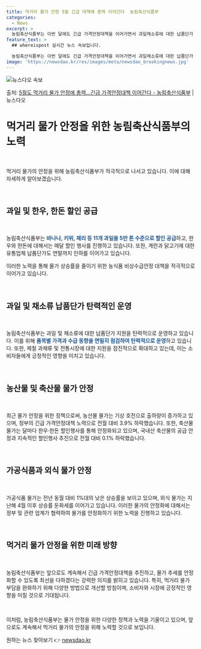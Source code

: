 ```yaml
---
title: 먹거리 물가 안정 5월 긴급 대책에 총력 이어간다  농림축산식품부
categories:
  - News
excerpt: >
  농림축산식품부는 이번 달에도 긴급 가격안정대책을 이어가면서 과일채소류에 대한 납품단가 지원을 탄력적으로 운영…
feature_text: >
  ## whereispost 실시간 뉴스 속보입니다.

  농림축산식품부는 이번 달에도 긴급 가격안정대책을 이어가면서 과일채소류에 대한 납품단가 지원을 탄력적으로 운영…
image: 'https://newsdao.kr/res/images/meta/newsdao_breakingnews.jpg'
---
```


![뉴스다오 속보](https://newsdao.kr/res/images/meta/newsdao_breakingnews.jpg)

<p>출처: <a href="https://newsdao.kr/3722" rel="dofollow">5월도 먹거리 물가 안정에 총력…긴급 가격안정대책 이어간다 - 농림축산식품부</a> | 뉴스다오</p>

<h1 data-ke-size="size26">먹거리 물가 안정을 위한 농림축산식품부의 노력</h1>
<p data-ke-size="size16">&nbsp;</p>
먹거리 물가의 안정을 위해 농림축산식품부가 적극적으로 나서고 있습니다. 이에 대해 자세하게 알아보겠습니다.
<p data-ke-size="size16">&nbsp;</p>

<h2 data-ke-size="size26">과일 및 한우, 한돈 할인 공급</h2>
<p data-ke-size="size16">&nbsp;</p>
농림축산식품부는 <b><span style="color: #1a5490;">바나나, 키위, 체리 등 11개 과일을 5만 톤 수준으로 할인 공급</span></b>하고, 한우와 한돈에 대해서는 매달 할인 행사를 진행하고 있습니다. 또한, 계란과 닭고기에 대한 유통업체 납품단가도 연말까지 인하를 이어가고 있습니다.

이러한 노력을 통해 물가 상승률을 줄이기 위한 농식품 비상수급안정 대책을 적극적으로 이어가고 있습니다.
<p data-ke-size="size16">&nbsp;</p>

<h2 data-ke-size="size26">과일 및 채소류 납품단가 탄력적인 운영</h2>
<p data-ke-size="size16">&nbsp;</p>
농림축산식품부는 과일 및 채소류에 대한 납품단가 지원을 탄력적으로 운영하고 있습니다. 이를 위해 <b><span style="color: #1a5490;">품목별 가격과 수급 동향을 면밀히 점검하여 탄력적으로 운영</span></b>하고 있습니다. 또한, 제철 과채류 및 전통시장에 대한 지원을 점진적으로 확대하고 있는데, 이는 소비자들에게 긍정적인 영향을 미치고 있습니다.
<p data-ke-size="size16">&nbsp;</p>

<h2 data-ke-size="size26">농산물 및 축산물 물가 안정</h2>
<p data-ke-size="size16">&nbsp;</p>
최근 물가 안정을 위한 정책으로써, 농산물 물가는 기상 호전으로 출하량이 증가하고 있으며, 정부의 긴급 가격안정대책 노력으로 전월 대비 3.9% 하락했습니다. 또한, 축산물 물가는 달마다 한우·한돈 할인행사를 통해 안정화되고 있으며, 국내산 축산물의 공급 안정과 지속적인 할인행사 추진으로 전월 대비 0.1% 하락했습니다.
<p data-ke-size="size16">&nbsp;</p>

<h2 data-ke-size="size26">가공식품과 외식 물가 안정</h2>
<p data-ke-size="size16">&nbsp;</p>
가공식품 물가는 전년 동월 대비 1%대의 낮은 상승률을 보이고 있으며, 외식 물가는 지난해 4월 이후 상승률 둔화세를 이어가고 있습니다. 이러한 물가의 안정화에 대해서는 정부 및 관련 업계가 협력하여 물가를 안정화하기 위한 노력을 진행하고 있습니다.
<p data-ke-size="size16">&nbsp;</p>

<h2 data-ke-size="size26">먹거리 물가 안정을 위한 미래 방향</h2>
<p data-ke-size="size16">&nbsp;</p>
농림축산식품부는 앞으로도 계속해서 긴급 가격안정대책을 추진하고, 물가 추세를 안정화할 수 있도록 최선을 다하겠다는 강력한 의지를 밝히고 있습니다. 특히, 먹거리 물가 부담을 완화하기 위해 다양한 방법으로 개선할 방침이며, 소비자와 시장에 긍정적인 영향을 미칠 것으로 기대됩니다.
<p data-ke-size="size16">&nbsp;</p>

이처럼, 농림축산식품부는 물가 안정을 위한 다양한 정책과 노력을 기울이고 있으며, 앞으로도 계속해서 먹거리 물가의 안정을 위해 노력할 것으로 보입니다. 

원하는 뉴스 찾아보기 👉 <a href="https://newsdao.kr" rel="dofollow">newsdao.kr</a>


